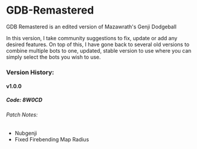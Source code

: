 # GDB-Remastered

GDB Remastered is an edited version of Mazawrath's Genji Dodgeball

In this version, I take community suggestions to fix, update or add any desired features.
On top of this, I have gone back to several old versions to combine multiple bots to one, updated, stable version to use where you can simply select the bots you wish to use.


### Version History:

#### v1.0.0
##### Code: 8W0CD
###### Patch Notes:
   - Nubgenji
   - Fixed Firebending Map Radius
